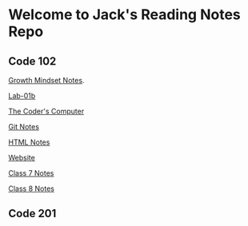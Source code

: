 # Welcome to Jack's Reading Notes Repo

## Code 102

[Growth Mindset Notes](Reading-Notes/growthMindset.md).

[Lab-01b](Reading-Notes/lab-01b.md)

[The Coder's Computer](Reading-Notes/theCodersComputer.md)

[Git Notes](Reading-Notes/gitReview.md)

[HTML Notes](Reading-Notes/htmlNotes.md)

[Website](Reading-Notes/myWebsite.html)

[Class 7 Notes](Reading-Notes/jsNotes.md)

[Class 8 Notes](Reading-Notes/class8Notes.md)

## Code 201

[]()
[]()
